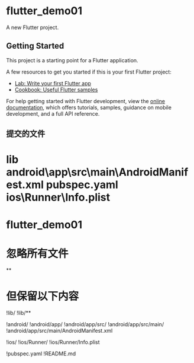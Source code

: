 # flutter_demo01

A new Flutter project.

## Getting Started

This project is a starting point for a Flutter application.

A few resources to get you started if this is your first Flutter project:

- [Lab: Write your first Flutter app](https://docs.flutter.dev/get-started/codelab)
- [Cookbook: Useful Flutter samples](https://docs.flutter.dev/cookbook)

For help getting started with Flutter development, view the
[online documentation](https://docs.flutter.dev/), which offers tutorials,
samples, guidance on mobile development, and a full API reference.

## 提交的文件
lib\
android\app\src\main\AndroidManifest.xml
pubspec.yaml
ios\Runner\Info.plist
=======
# flutter_demo01


# 忽略所有文件
**

# 但保留以下内容
!lib/
!lib/**

!android/
!android/app/
!android/app/src/
!android/app/src/main/
!android/app/src/main/AndroidManifest.xml

!ios/
!ios/Runner/
!ios/Runner/Info.plist

!pubspec.yaml
!README.md
